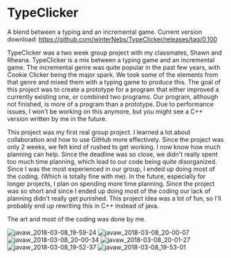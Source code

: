 # TypeClicker
A blend between a typing and an incremental game.
Current version download: https://github.com/winterNebs/TypeClicker/releases/tag/0.100

TypeClicker was a two week group project with my classmates, Shawn and Rheana. TypeClicker is a mix between a typing game and an incremental game. The incremental genre was quite popular in the past few years, with Cookie Clicker being the major spark. We took some of the elements from that genre and mixed them with a typing game to produce this. The goal of this project was to create a prototype for a program that either improved a currently existing one, or combined two programs. Our program, although not finished, is more of a program than a prototype. Due to performance issues, I won't be working on this anymore, but you might see a C++ version written by me in the future.

This project was my first real group project. I learned a lot about collaboration and how to use GitHub more effectively. Since the project was only 2 weeks, we felt kind of rushed to get working. I now know how much planning can help. Since the deadline was so close, we didn't really spent too much time planning, which lead to our code being quite disorganized. Since I was the most experienced in our group, I ended up doing most of the coding. (Which is totally fine with me). In the future, especially for longer projects, I plan on spending more time planning. Since the project was so short and since I ended up doing most of the coding our lack of planning didn't really get punished. This project idea was a lot of fun, so I'll probably end up rewriting this in C++ instead of java.

The art and most of the coding was done by me.

![javaw_2018-03-08_19-59-24](https://user-images.githubusercontent.com/26353101/52168542-887b3980-26f9-11e9-8eec-3e4f9a0f7740.png)
![javaw_2018-03-08_20-00-07](https://user-images.githubusercontent.com/26353101/52168543-887b3980-26f9-11e9-8280-787db0eed5b2.png)
![javaw_2018-03-08_20-00-34](https://user-images.githubusercontent.com/26353101/52168544-887b3980-26f9-11e9-9fde-0877f96b4aa3.png)
![javaw_2018-03-08_20-01-27](https://user-images.githubusercontent.com/26353101/52168545-8913d000-26f9-11e9-8f7a-5012be848d7d.png)
![javaw_2018-03-08_19-52-37](https://user-images.githubusercontent.com/26353101/52168546-8913d000-26f9-11e9-904c-861e238d837b.png)
![javaw_2018-03-08_19-53-01](https://user-images.githubusercontent.com/26353101/52168547-8913d000-26f9-11e9-8205-bc6249d118f0.png)
